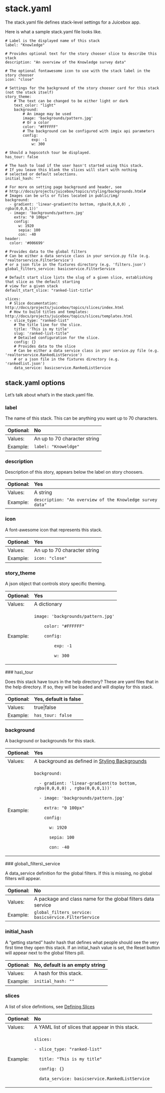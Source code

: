 # stack.yaml

The stack.yaml file defines stack-level settings for a Juicebox app. 

Here is what a sample stack.yaml file looks like.

```text
# Label is the displayed name of this stack
label: "Knowledge"

# Provides optional text for the story chooser slice to describe this stack
description: "An overview of the Knowledge survey data"

# The optional fontawesome icon to use with the stack label in the story chooser
icon: "close"

# Settings for the background of the story chooser card for this stack (not the stack itself)
story_theme:
    # The text can be changed to be either light or dark
    text_color: "light"
    background:
        # An image may be used
        image: 'backgrounds/pattern.jpg'
        # Or a color
        color: "#FFFFFF"
        # The background can be configured with imgix api parameters
        config:
            exp: -1
            w: 300
            
# Should a hopscotch tour be displayed.
has_tour: false

# The hash to load if the user hasn't started using this stack.
# If you leave this blank the slices will start with nothing
# selected or default selections.
initial_hash: ""

# For more on setting page background and header, see
# http://docs/projects/juicebox/topics/styling/backgrounds.html#
# Images can be urls or files located in public/img/
background:
  - gradient: 'linear-gradient(to bottom, rgba(0,0,0,0) , rgba(0,0,0,1))'
  - image: 'backgrounds/pattern.jpg'
    extra: "0 100px"
    config:
      w: 1920
      sepia: 100
      con: -40
header:
  color: '#006699'
  
# Provides data to the global filters
# Can be either a data service class in your service.py file (e.g. 'realtorservice.FilterService')
# or a json file in the fixtures directory (e.g. 'filters.json')
global_filters_service: basicservice.FilterService

# Default start slice lists the slug of a given slice, establishing that slice as the default starting
# view for a given stack
default_start_slice: "ranked-list-title"

slices:
  # Slice documentation: http://docs/projects/juicebox/topics/slices/index.html
  # How to build titles and templates: http://docs/projects/juicebox/topics/slices/templates.html
  - slice_type: "ranked-list"
    # The title line for the slice.
    title: 'This is my title'
    slug: 'ranked-list-title"
    # Detailed configuration for the slice.
    config: {}
    # Provides data to the slice
    # Can be either a data service class in your service.py file (e.g. 'realtorservice.RankedListService')
    # or a json file in the fixtures directory (e.g. 'rankedlist.json')
    data_service: basicservice.RankedListService
```



## stack.yaml options

Let’s talk about what’s in the stack.yaml file.

### label

The name of this stack. This can be anything you want up to 70 characters.

| Optional: | No |
| :--- | :--- |
| Values: | An up to 70 character string |
| Example: | `label: "Knoweldge"` |

### description

Description of this story, appears below the label on story choosers.

| Optional: | Yes |
| :--- | :--- |
| Values: | A string |
| Example: | `description: "An overview of the Knowledge survey data"` |

### icon

A font-awesome icon that represents this stack.

| Optional: | Yes |
| :--- | :--- |
| Values: | An up to 70 character string |
| Example: | `icon: "close"` |

### story\_theme

A json object that controls story specific theming.

<table>
  <thead>
    <tr>
      <th style="text-align:left">Optional:</th>
      <th style="text-align:left">Yes</th>
    </tr>
  </thead>
  <tbody>
    <tr>
      <td style="text-align:left">Values:</td>
      <td style="text-align:left">A dictionary</td>
    </tr>
    <tr>
      <td style="text-align:left">Example:</td>
      <td style="text-align:left">
        <p><code>image: &apos;backgrounds/pattern.jpg&apos;</code>
        </p>
        <p><code>    color: &quot;#FFFFFF&quot;</code>
        </p>
        <p><code>    config:</code>
        </p>
        <p><code>        exp: -1</code>
        </p>
        <p><code>        w: 300</code>
        </p>
      </td>
    </tr>
  </tbody>
</table>### has\_tour

Does this stack have tours in the help directory? These are yaml files that in the help directory. If so, they will be loaded and will display for this stack.

| Optional: | Yes, default is false |
| :--- | :--- |
| Values: | true\|false |
| Example: | `has_tour: false` |

### background

A background or backgrounds for this stack.

<table>
  <thead>
    <tr>
      <th style="text-align:left">Optional:</th>
      <th style="text-align:left">Yes</th>
    </tr>
  </thead>
  <tbody>
    <tr>
      <td style="text-align:left">Values:</td>
      <td style="text-align:left">A background as defined in <a href="../../../enhancements-contents/customizing-slice-templates/styling-and-formatting/untitled-1.md#styling-backgrounds">Styling Backgrounds</a>
      </td>
    </tr>
    <tr>
      <td style="text-align:left">Example:</td>
      <td style="text-align:left">
        <p></p>
        <p></p>
        <p><code>background:</code>
        </p>
        <p><code>  - gradient: &apos;linear-gradient(to bottom, rgba(0,0,0,0) , rgba(0,0,0,1))&apos;</code>
        </p>
        <p><code>  - image: &apos;backgrounds/pattern.jpg&apos;</code>
        </p>
        <p><code>    extra: &quot;0 100px&quot;</code>
        </p>
        <p><code>    config:</code>
        </p>
        <p><code>      w: 1920</code>
        </p>
        <p><code>      sepia: 100</code>
        </p>
        <p><code>      con: -40</code>
        </p>
        <p></p>
        <p></p>
      </td>
    </tr>
  </tbody>
</table>### global\_filters\_service

A data\_service definition for the global filters. If this is missing, no global filters will appear.

| Optional: | No |
| :--- | :--- |
| Values: | A package and class name for the global filters data service |
| Example: | `global_filters_service: basicservice.FilterService` |

### initial\_hash

A “getting started” hashr hash that defines what people should see the very first time they open this stack. If an initial\_hash value is set, the Reset button will appear next to the global filters pill.

| Optional: | No, default is an empty string |
| :--- | :--- |
| Values: | A hash for this stack. |
| Example: | `initial_hash: ""` |

### slices

A list of slice definitions, see [Defining Slices](https://docs.juiceboxdata.com/projects/juicebox/topics/juicebox_reference/slices/creating_slices.html#defining-slices)

<table>
  <thead>
    <tr>
      <th style="text-align:left">Optional:</th>
      <th style="text-align:left">No</th>
    </tr>
  </thead>
  <tbody>
    <tr>
      <td style="text-align:left">Values:</td>
      <td style="text-align:left">A YAML list of slices that appear in this stack.</td>
    </tr>
    <tr>
      <td style="text-align:left">Example:</td>
      <td style="text-align:left">
        <p><code>slices:</code>
        </p>
        <p><code>- slice_type: &quot;ranked-list&quot;</code>
        </p>
        <p><code>  title: &quot;This is my title&quot;</code>
        </p>
        <p><code>  config: {}</code>
        </p>
        <p><code>  data_service: basicservice.RankedListService</code>
        </p>
      </td>
    </tr>
  </tbody>
</table>